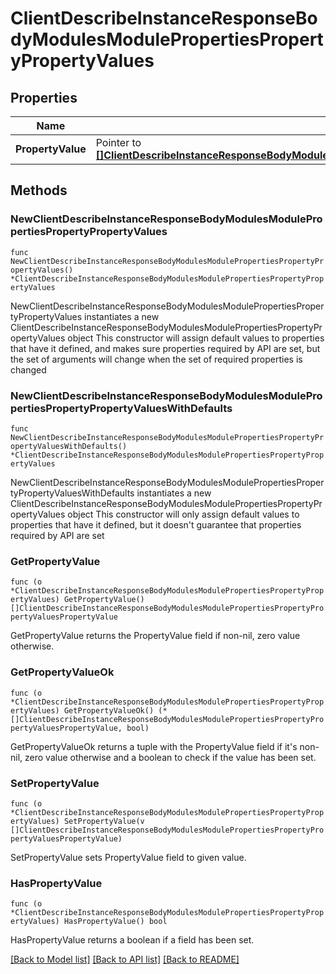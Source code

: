 # ClientDescribeInstanceResponseBodyModulesModulePropertiesPropertyPropertyValues

## Properties

Name | Type | Description | Notes
------------ | ------------- | ------------- | -------------
**PropertyValue** | Pointer to [**[]ClientDescribeInstanceResponseBodyModulesModulePropertiesPropertyPropertyValuesPropertyValue**](ClientDescribeInstanceResponseBodyModulesModulePropertiesPropertyPropertyValuesPropertyValue.md) |  | [optional] 

## Methods

### NewClientDescribeInstanceResponseBodyModulesModulePropertiesPropertyPropertyValues

`func NewClientDescribeInstanceResponseBodyModulesModulePropertiesPropertyPropertyValues() *ClientDescribeInstanceResponseBodyModulesModulePropertiesPropertyPropertyValues`

NewClientDescribeInstanceResponseBodyModulesModulePropertiesPropertyPropertyValues instantiates a new ClientDescribeInstanceResponseBodyModulesModulePropertiesPropertyPropertyValues object
This constructor will assign default values to properties that have it defined,
and makes sure properties required by API are set, but the set of arguments
will change when the set of required properties is changed

### NewClientDescribeInstanceResponseBodyModulesModulePropertiesPropertyPropertyValuesWithDefaults

`func NewClientDescribeInstanceResponseBodyModulesModulePropertiesPropertyPropertyValuesWithDefaults() *ClientDescribeInstanceResponseBodyModulesModulePropertiesPropertyPropertyValues`

NewClientDescribeInstanceResponseBodyModulesModulePropertiesPropertyPropertyValuesWithDefaults instantiates a new ClientDescribeInstanceResponseBodyModulesModulePropertiesPropertyPropertyValues object
This constructor will only assign default values to properties that have it defined,
but it doesn't guarantee that properties required by API are set

### GetPropertyValue

`func (o *ClientDescribeInstanceResponseBodyModulesModulePropertiesPropertyPropertyValues) GetPropertyValue() []ClientDescribeInstanceResponseBodyModulesModulePropertiesPropertyPropertyValuesPropertyValue`

GetPropertyValue returns the PropertyValue field if non-nil, zero value otherwise.

### GetPropertyValueOk

`func (o *ClientDescribeInstanceResponseBodyModulesModulePropertiesPropertyPropertyValues) GetPropertyValueOk() (*[]ClientDescribeInstanceResponseBodyModulesModulePropertiesPropertyPropertyValuesPropertyValue, bool)`

GetPropertyValueOk returns a tuple with the PropertyValue field if it's non-nil, zero value otherwise
and a boolean to check if the value has been set.

### SetPropertyValue

`func (o *ClientDescribeInstanceResponseBodyModulesModulePropertiesPropertyPropertyValues) SetPropertyValue(v []ClientDescribeInstanceResponseBodyModulesModulePropertiesPropertyPropertyValuesPropertyValue)`

SetPropertyValue sets PropertyValue field to given value.

### HasPropertyValue

`func (o *ClientDescribeInstanceResponseBodyModulesModulePropertiesPropertyPropertyValues) HasPropertyValue() bool`

HasPropertyValue returns a boolean if a field has been set.


[[Back to Model list]](../README.md#documentation-for-models) [[Back to API list]](../README.md#documentation-for-api-endpoints) [[Back to README]](../README.md)


